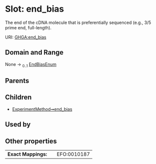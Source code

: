 
# Slot: end_bias


The end of the cDNA molecule that is preferentially sequenced (e.g., 3/5 prime end, full-length).

URI: [GHGA:end_bias](https://w3id.org/GHGA/end_bias)


## Domain and Range

None &#8594;  <sub>0..1</sub> [EndBiasEnum](EndBiasEnum.md)

## Parents


## Children

 *  [ExperimentMethod➞end_bias](ExperimentMethod_end_bias.md)

## Used by


## Other properties

|  |  |  |
| --- | --- | --- |
| **Exact Mappings:** | | EFO:0010187 |

